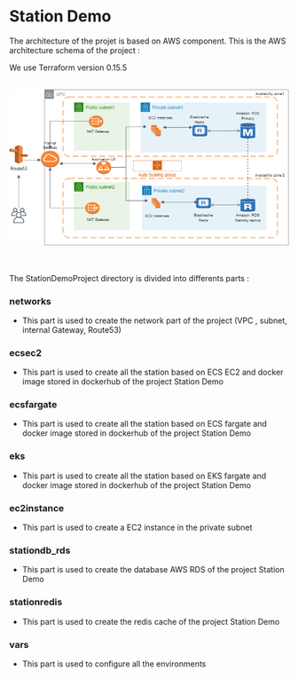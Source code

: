 # Station Demo

The architecture of the projet is based on AWS component. This is the AWS architecture schema of the project : <br/>

We use Terraform version 0.15.5
<br/><br/>


![picture](./schemaArchitectureAWS.png)
<br/><br/><br/>


The StationDemoProject directory is divided into differents parts :

### networks

 - This part is used to create the network part of the project (VPC , subnet, internal Gateway, Route53)

### ecsec2
  
 - This part is used to create all the station based on ECS EC2 and docker image stored in dockerhub of the project Station Demo 

### ecsfargate
  
 - This part is used to create all the station based on ECS fargate and docker image stored in dockerhub of the project Station Demo
 
### eks 
  
 - This part is used to create all the station based on EKS fargate and docker image stored in dockerhub of the project Station Demo
 
### ec2instance 
  
 - This part is used to create a EC2 instance in the private subnet
 
### stationdb_rds
  
 - This part is used to create the database AWS RDS of the project Station Demo

### stationredis
  
 - This part is used to create the redis cache of the project Station Demo


### vars
  
 - This part is used to configure all the environments




